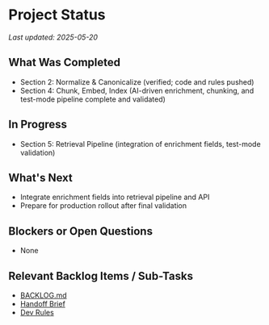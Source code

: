 # Project Status

_Last updated: 2025-05-20_

## What Was Completed
- Section 2: Normalize & Canonicalize (verified; code and rules pushed)
- Section 4: Chunk, Embed, Index (AI-driven enrichment, chunking, and test-mode pipeline complete and validated)

## In Progress
- Section 5: Retrieval Pipeline (integration of enrichment fields, test-mode validation)

## What's Next
- Integrate enrichment fields into retrieval pipeline and API
- Prepare for production rollout after final validation

## Blockers or Open Questions
- None

## Relevant Backlog Items / Sub-Tasks
- [BACKLOG.md](./BACKLOG.md)
- [Handoff Brief](./docs/HANDOFF_BRIEF_2025-05-20.md)
- [Dev Rules](./.DME-SYNC_DEV_RULES.md) 